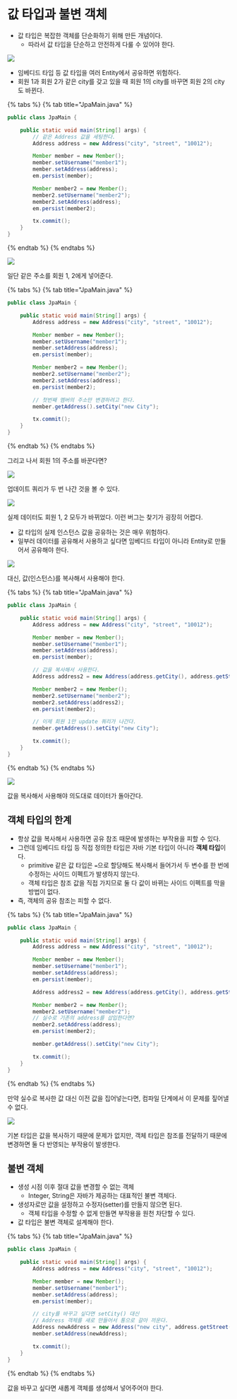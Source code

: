 # 값 타입과 불변 객체

- 값 타입은 복잡한 객체를 단순화하기 위해 만든 개념이다.
    - 따라서 값 타입을 단순하고 안전하게 다룰 수 있어야 한다.

![](../../.gitbook/assets/kimyounghan-orm-jpa/09/screenshot%202021-03-31%20오후%208.37.46.png)

- 임베디드 타입 등 값 타입을 여러 Entity에서 공유하면 위험하다.
- 회원 1과 회원 2가 같은 city를 갖고 있을 때 회원 1의 city를 바꾸면 회원 2의 city도 바뀐다.

{% tabs %} {% tab title="JpaMain.java" %}

```java
public class JpaMain {

    public static void main(String[] args) {
        // 같은 Address 값을 세팅한다.
        Address address = new Address("city", "street", "10012");

        Member member = new Member();
        member.setUsername("member1");
        member.setAddress(address);
        em.persist(member);

        Member member2 = new Member();
        member2.setUsername("member2");
        member2.setAddress(address);
        em.persist(member2);

        tx.commit();
    }
}
```

{% endtab %} {% endtabs %}

![](../../.gitbook/assets/kimyounghan-orm-jpa/09/screenshot%202021-03-31%20오후%209.11.26.png)

일단 같은 주소를 회원 1, 2에게 넣어준다.

{% tabs %} {% tab title="JpaMain.java" %}

```java
public class JpaMain {

    public static void main(String[] args) {
        Address address = new Address("city", "street", "10012");

        Member member = new Member();
        member.setUsername("member1");
        member.setAddress(address);
        em.persist(member);

        Member member2 = new Member();
        member2.setUsername("member2");
        member2.setAddress(address);
        em.persist(member2);

        // 첫번째 멤버의 주소만 변경하려고 한다.
        member.getAddress().setCity("new City");

        tx.commit();
    }
}
```

{% endtab %} {% endtabs %}

그리고 나서 회원 1의 주소를 바꾼다면?

![](../../.gitbook/assets/kimyounghan-orm-jpa/09/screenshot%202021-03-31%20오후%209.15.10.png)

업데이트 쿼리가 두 번 나간 것을 볼 수 있다.

![](../../.gitbook/assets/kimyounghan-orm-jpa/09/screenshot%202021-03-31%20오후%209.14.39.png)

실제 데이터도 회원 1, 2 모두가 바뀌었다. 이런 버그는 찾기가 굉장히 어렵다.

- 값 타입의 실제 인스턴스 값을 공유하는 것은 매우 위험하다.
- 일부러 데이터를 공유해서 사용하고 싶다면 임베디드 타입이 아니라 Entity로 만들어서 공유해야 한다.

![](../../.gitbook/assets/kimyounghan-orm-jpa/09/screenshot%202021-03-31%20오후%208.37.50.png)

대신, 값(인스턴스)를 복사해서 사용해야 한다.

{% tabs %} {% tab title="JpaMain.java" %}

```java
public class JpaMain {

    public static void main(String[] args) {
        Address address = new Address("city", "street", "10012");

        Member member = new Member();
        member.setUsername("member1");
        member.setAddress(address);
        em.persist(member);

        // 값을 복사해서 사용한다.
        Address address2 = new Address(address.getCity(), address.getStreet(), address.getZipcode());

        Member member2 = new Member();
        member2.setUsername("member2");
        member2.setAddress(address2);
        em.persist(member2);

        // 이제 회원 1만 update 쿼리가 나간다.
        member.getAddress().setCity("new City");

        tx.commit();
    }
}
```

{% endtab %} {% endtabs %}

![](../../.gitbook/assets/kimyounghan-orm-jpa/09/screenshot%202021-03-31%20오후%209.19.16.png)

값을 복사해서 사용해야 의도대로 데이터가 돌아간다.

## 객체 타입의 한계

- 항상 값을 복사해서 사용하면 공유 참조 때문에 발생하는 부작용을 피할 수 있다.
- 그런데 임베디드 타입 등 직접 정의한 타입은 자바 기본 타입이 아니라 **객체 타입**이다.
    - primitive 같은 값 타입은 `=`으로 할당해도 복사해서 들어가서 두 변수를 한 번에 수정하는 사이드 이펙트가 발생하지 않는다.
    - 객체 타입은 참조 값을 직접 가지므로 둘 다 값이 바뀌는 사이드 이펙트를 막을 방법이 없다.
- 즉, 객체의 공유 참조는 피할 수 없다.

{% tabs %} {% tab title="JpaMain.java" %}

```java
public class JpaMain {

    public static void main(String[] args) {
        Address address = new Address("city", "street", "10012");

        Member member = new Member();
        member.setUsername("member1");
        member.setAddress(address);
        em.persist(member);

        Address address2 = new Address(address.getCity(), address.getStreet(), address.getZipcode());

        Member member2 = new Member();
        member2.setUsername("member2");
        // 실수로 기존의 address를 삽입한다면?
        member2.setAddress(address);
        em.persist(member2);

        member.getAddress().setCity("new City");

        tx.commit();
    }
}
```

{% endtab %} {% endtabs %}

만약 실수로 복사한 값 대신 이전 값을 집어넣는다면, 컴파일 단계에서 이 문제를 짚어낼 수 없다.

![](../../.gitbook/assets/kimyounghan-orm-jpa/09/screenshot%202021-03-31%20오후%209.25.32.png)

기본 타입은 값을 복사하기 때문에 문제가 없지만, 객체 타입은 참조를 전달하기 때문에 변경하면 둘 다 반영되는 부작용이 발생한다.

## 불변 객체

- 생성 시점 이후 절대 값을 변경할 수 없는 객체
    - Integer, String은 자바가 제공하는 대표적인 불변 객체다.
- 생성자로만 값을 설정하고 수정자(setter)를 만들지 않으면 된다.
    - 객체 타입을 수정할 수 없게 만들면 부작용을 원천 차단할 수 있다.
- 값 타입은 불변 객체로 설계해야 한다.

{% tabs %} {% tab title="JpaMain.java" %}

```java
public class JpaMain {

    public static void main(String[] args) {
        Address address = new Address("city", "street", "10012");

        Member member = new Member();
        member.setUsername("member1");
        member.setAddress(address);
        em.persist(member);

        // city를 바꾸고 싶다면 setCity() 대신 
        // Address 객체를 새로 만들어서 통으로 갈아 끼운다.
        Address newAddress = new Address("new city", address.getStreet(), address.getZipcode());
        member.setAddress(newAddress);

        tx.commit();
    }
}
```

{% endtab %} {% endtabs %}

값을 바꾸고 싶다면 새롭게 객체를 생성해서 넣어주어야 한다.